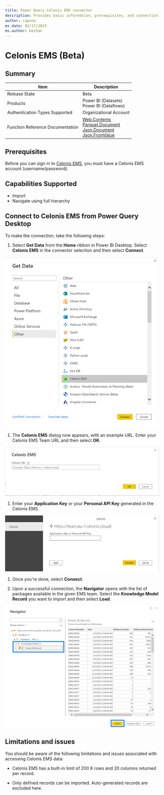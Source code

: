 ```yaml
---
title: Power Query Celonis EMS connector
description: Provides basic information, prerequisites, and connection steps for Celonis EMS.
author: capono
ms.date: 02/17/2023 
ms.author: bezhan
---
```


# Celonis EMS (Beta)

## Summary

| Item | Description |
| ---- | ----------- |
| Release State | Beta |
| Products | Power BI (Datasets) </br> Power BI (Dataflows) |
| Authentication Types Supported | Organizational Account |
| Function Reference Documentation | [Web.Contents](/powerquery-m/web-contents) </br> [Parquet.Document](/power-query/connectors/parquet) </br> [Json.Document](/powerquery-m/json-document) </br> [Json.FromValue](/powerquery-m/json-fromvalue)|

## Prerequisites

Before you can sign in to [Celonis EMS](https://celon.is/EMS-Platform), you must have a Celonis EMS account (username/password).

## Capabilities Supported

* Import
* Navigate using full hierarchy

## Connect to Celonis EMS from Power Query Desktop

To make the connection, take the following steps:

1. Select **Get Data** from the **Home** ribbon in Power BI Desktop. Select **Celonis EMS** in the connector selection and then select **Connect**.

![Screenshot of Get Data dialog showing the Celonis EMS connector selected.](media/celonis-ems/get-data.png)

1. The **Celonis EMS** dialog now appears, with an example URL. Enter your Celonis EMS Team URL and then select **OK**.

![Screenshot of the Celonis EMS dialog with the Celonis EMS URL entered.](media/celonis-ems/set-url.png)

1. Enter your **Application Key** or your **Personal API Key** generated in the Celonis EMS.

![Screenshot of the authentication dialog where you enter your key for authentication.](media/celonis-ems/authentication.png)
  
1. Once you're done, select **Connect**.
  
1. Upon a successful connection, the **Navigator** opens with the list of packages available in the given EMS team. Select the **Knowledge Model Record** you want to import and then select **Load**.

![Navigate to package](media/celonis-ems/navigator.png)

## Limitations and issues

You should be aware of the following limitations and issues associated with accessing Celonis EMS data:

* Celonis EMS has a built-in limit of 200 K rows and 20 columns returned per record.

* Only defined records can be imported. Auto-generated records are excluded here.

